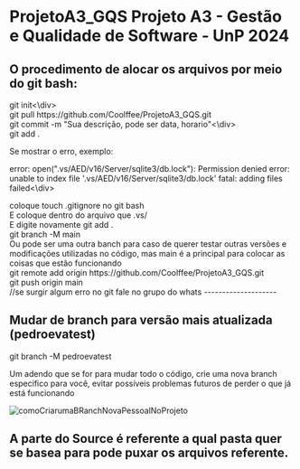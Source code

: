 <h1>ProjetoA3_GQS
Projeto A3 - Gestão e Qualidade de Software - UnP 2024</h1>

<h2>O procedimento de alocar os arquivos por meio do git bash:</h2>

<div>git init<\div>
<div>git pull https://github.com/Coolffee/ProjetoA3_GQS.git</div>
<div>git commit -m "Sua descrição, pode ser data, horario"<\div>
<div>git add .</div>

Se mostrar o erro, exemplo:<div> error: open(".vs/AED/v16/Server/sqlite3/db.lock"): Permission denied error: unable to index file '.vs/AED/v16/Server/sqlite3/db.lock' fatal: adding files failed<\div>
<div>coloque touch .gitignore no git bash</div> 
<div>E coloque dentro do arquivo que .vs/ </div>
<div>E digite novamente git add .</div>
<div>git branch -M main</div> Ou pode ser uma outra banch para caso de querer testar outras versões e modificações utilizadas no código, mas main é a principal para colocar as coisas que estão funcionando 
<div>git remote add origin https://github.com/Coolffee/ProjetoA3_GQS.git
</div>
<div>git push origin main</div>
//se surgir algum erro no git fale no grupo do whats
--------------------
<h2>Mudar de branch para versão mais atualizada (pedroevatest)</h2>

git branch -M pedroevatest
<div>Um adendo que se for para mudar todo o código, crie uma nova branch especifico para você, evitar possíveis problemas futuros de perder o que já está funcionando</div>

![comoCriarumaBRanchNovaPessoalNoProjeto](https://github.com/Coolffee/ProjetoA3_GQS/assets/69175898/e9a9f92a-370f-44bc-a317-9abce79aee60)

## A parte do Source é referente a qual pasta quer se basea para pode puxar os arquivos referente.

